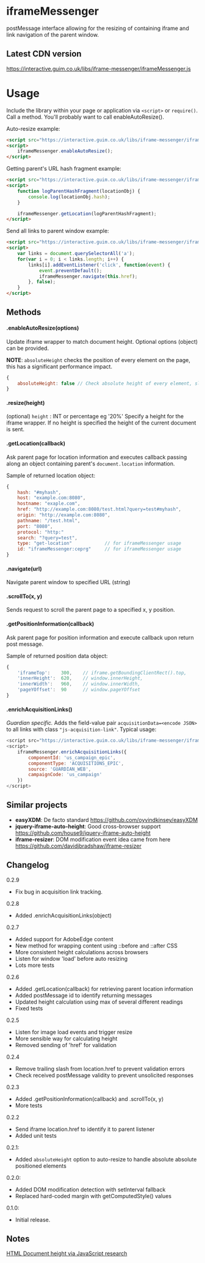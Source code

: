 iframeMessenger
===============
postMessage interface allowing for the resizing of containing iframe
and link navigation of the parent window.


## Latest CDN version

https://interactive.guim.co.uk/libs/iframe-messenger/iframeMessenger.js

Usage
=====

Include the library within your page or application via `<script>` or `require()`. Call a method. You'll probably want to call enableAutoResize().

Auto-resize example:
```html
<script src="https://interactive.guim.co.uk/libs/iframe-messenger/iframeMessenger.js"></script>
<script>
    iframeMessenger.enableAutoResize();
</script>
```

Getting parent's URL hash fragment example:
```html
<script src="https://interactive.guim.co.uk/libs/iframe-messenger/iframeMessenger.js"></script>
<script>
    function logParentHashFragment(locationObj) {
        console.log(locationObj.hash);
    }

    iframeMessenger.getLocation(logParentHashFragment);
</script>
```

Send all links to parent window example:
```html
<script src="https://interactive.guim.co.uk/libs/iframe-messenger/iframeMessenger.js"></script>
<script>
    var links = document.querySelectorAll('a');
    for(var i = 0; i < links.length; i++) {
        links[i].addEventListener('click', function(event) {
            event.preventDefault();
            iframeMessenger.navigate(this.href);
        }, false);
    }
</script>
```

## Methods

#### .enableAutoResize(options)
Update iframe wrapper to match document height. Optional options (object) can be provided.

**NOTE**: `absoluteHeight` checks the position of every element on the page, this has a significant
performance impact.

```JavaScript
{
    absoluteHeight: false // Check absolute height of every element, slow!
}
```

#### .resize(height)
(optional) `height` : INT or percentage eg '20%'
Specify a height for the iframe wrapper. If no height is specified the height
of the current document is sent.


#### .getLocation(callback)
Ask parent page for location information and executes callback passing
along an object containing parent's `document.location` information.

Sample of returned location object:
```JavaScript
{
    hash: "#myhash",
    host: "example.com:8080",
    hostname: "exaple.com",
    href: "http://example.com:8080/test.html?query=test#myhash",
    origin: "http://example.com:8080",
    pathname: "/test.html",
    port: "8080",
    protocol: "http:"
    search: "?query=test",
    type: "get-location"            // for iframeMessenger usage
    id: "iframeMessenger:ceprg"     // for iframeMessenger usage
}
```

#### .navigate(url)
Navigate parent window to specified URL (string)

#### .scrollTo(x, y)
Sends request to scroll the parent page to a specified x, y position.

#### .getPositionInformation(callback)
Ask parent page for position information and execute callback upon return post
message.

Sample of returned position data object:
```Javascript
{
    'iframeTop':    300,    // iframe.getBoundingClientRect().top,
    'innerHeight':  620,    // window.innerHeight,
    'innerWidth':   960,    // window.innerWidth,
    'pageYOffset':  90      // window.pageYOffset
}
```

#### .enrichAcquisitionLinks()
_Guardian specific._ Adds the field-value pair `acquisitionData=<encode JSON>` to all links with class 
`"js-acquisition-link"`. Typical usage:
```Javascript
<script src="https://interactive.guim.co.uk/libs/iframe-messenger/iframeMessenger.js"></script>
<script>
    iframeMessenger.enrichAcquisitionLinks({
        componentId: 'us_campaign_epic',
        componentType: 'ACQUISITIONS_EPIC',
        source: 'GUARDIAN_WEB',
        campaignCode: 'us_campaign'
    })
</script>
```

## Similar projects
 - **easyXDM**: De facto standard https://github.com/oyvindkinsey/easyXDM
 - **jquery-iframe-auto-height**: Good cross-browser support https://github.com/house9/jquery-iframe-auto-height
 - **iframe-resizer**: DOM modification event idea came from here https://github.com/davidjbradshaw/iframe-resizer



## Changelog

0.2.9
- Fix bug in acquisition link tracking.

0.2.8
- Added .enrichAcquisitionLinks(object)

0.2.7
- Added support for AdobeEdge content
- New method for wrapping content using ::before and ::after CSS
- More consistent height calculations across browsers
- Listen for window 'load' before auto resizing
- Lots more tests

0.2.6
- Added .getLocation(callback) for retrieving parent location information
- Added postMessage id to identify returning messages
- Updated height calculation using max of several different readings
- Fixed tests

0.2.5
- Listen for image load events and trigger resize
- More sensible way for calculating height
- Removed sending of 'href' for validation

0.2.4
- Remove trailing slash from location.href to prevent validation errors
- Check received postMessage validity to prevent unsolicited responses

0.2.3
- Added .getPositionInformation(callback) and .scrollTo(x, y)
- More tests

0.2.2
- Send iframe location.href to identify it to parent listener
- Added unit tests

0.2.1:
- Added `absoluteHeight` option to auto-resize to handle absolute absolute positioned elements

0.2.0:
- Added DOM modification detection with setInterval fallback
- Replaced hard-coded margin with getComputedStyle() values

0.1.0:
- Initial release.


## Notes
[HTML Document height via JavaScript research](https://docs.google.com/spreadsheets/d/1dv4bO6F9A0KGF6FdLsIJrKnidnrVsM8i3uI-OfCYjWQ/edit?usp=sharing)
